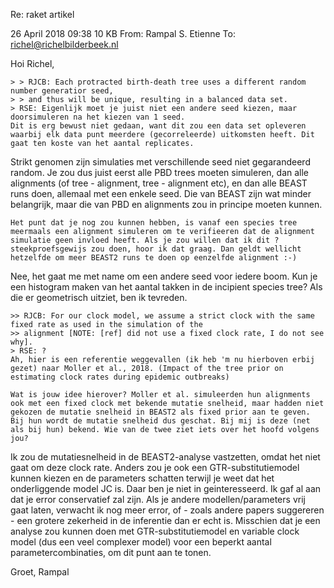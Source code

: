 Re: raket artikel

26 April 2018 09:38 10 KB
From:
Rampal S. Etienne
To:
richel@richelbilderbeek.nl

Hoi Richel,

    > > RJCB: Each protracted birth-death tree uses a different random number generatior seed,
    > > and thus will be unique, resulting in a balanced data set.
    > RSE: Eigenlijk moet je juist niet een andere seed kiezen, maar doorsimuleren na het kiezen van 1 seed.
    Dit is erg bewust niet gedaan, want dit zou een data set opleveren waarbij elk data punt meerdere (gecorreleerde) uitkomsten heeft. Dit gaat ten koste van het aantal replicates.

Strikt genomen zijn simulaties met verschillende seed niet gegarandeerd random. Je zou dus juist eerst alle PBD trees moeten simuleren, dan alle alignments (of tree - alignment, tree - alignment etc), en dan alle BEAST runs doen, allemaal met een enkele seed. Die van BEAST zijn wat minder belangrijk, maar die van PBD en alignments zou in principe moeten kunnen.


    Het punt dat je nog zou kunnen hebben, is vanaf een species tree meermaals een alignment simuleren om te verifieeren dat de alignment simulatie geen invloed heeft. Als je zou willen dat ik dit ?steekproefsgewijs zou doen, hoor ik dat graag. Dan geldt wellicht hetzelfde om meer BEAST2 runs te doen op eenzelfde alignment :-)

Nee, het gaat me met name om een andere seed voor iedere boom. Kun je een histogram maken van het aantal takken in de incipient species tree? Als die er geometrisch uitziet, ben ik tevreden.


    >> RJCB: For our clock model, we assume a strict clock with the same fixed rate as used in the simulation of the
    >> alignment [NOTE: [ref] did not use a fixed clock rate, I do not see why].
    > RSE: ?
    Ah, hier is een referentie weggevallen (ik heb 'm nu hierboven erbij gezet) naar Moller et al., 2018. (Impact of the tree prior on estimating clock rates during epidemic outbreaks)

    Wat is jouw idee hierover? Moller et al. simuleerden hun alignments ook met een fixed clock met bekende mutatie snelheid, maar hadden niet gekozen de mutatie snelheid in BEAST2 als fixed prior aan te geven.  Bij hun wordt de mutatie snelheid dus geschat. Bij mij is deze (net als bij hun) bekend. Wie van de twee ziet iets over het hoofd volgens jou?

Ik zou de mutatiesnelheid in de BEAST2-analyse vastzetten, omdat het niet gaat om deze clock rate. Anders zou je ook een GTR-substitutiemodel kunnen kiezen en de parameters schatten terwijl je weet dat het onderliggende model JC is. Daar ben je niet in geinteresseerd. Ik gaf al aan dat je error conservatief zal zijn. Als je andere modellen/parameters vrij gaat laten, verwacht ik nog meer error, of - zoals andere papers suggereren - een grotere zekerheid in de inferentie dan er echt is. Misschien dat je een analyse zou kunnen doen met GTR-substitutiemodel en variable clock model (dus een veel complexer model) voor een beperkt aantal parametercombinaties, om dit punt aan te tonen.

Groet, Rampal